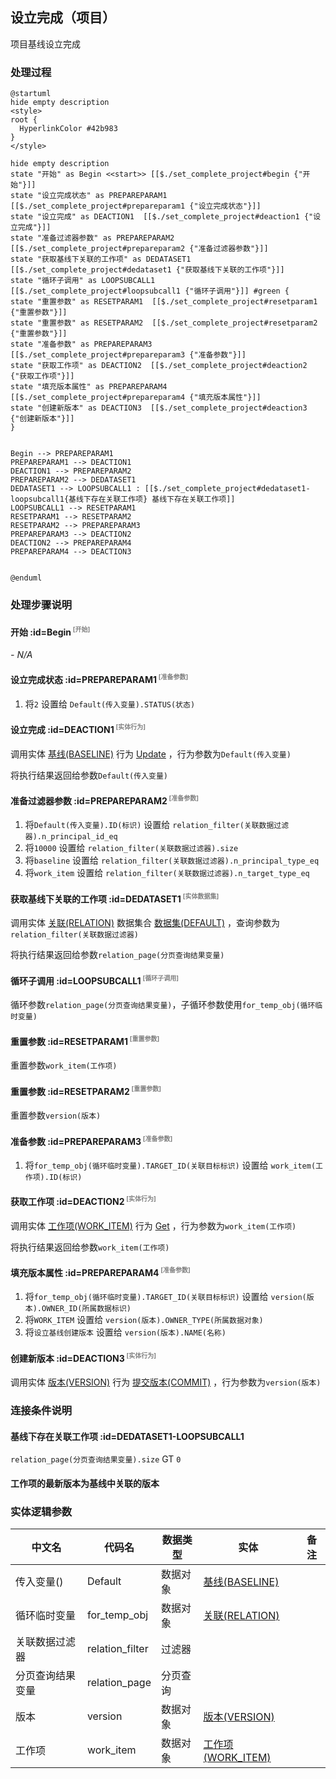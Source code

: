 ## 设立完成（项目） <!-- {docsify-ignore-all} -->

   项目基线设立完成

### 处理过程

```plantuml
@startuml
hide empty description
<style>
root {
  HyperlinkColor #42b983
}
</style>

hide empty description
state "开始" as Begin <<start>> [[$./set_complete_project#begin {"开始"}]]
state "设立完成状态" as PREPAREPARAM1  [[$./set_complete_project#prepareparam1 {"设立完成状态"}]]
state "设立完成" as DEACTION1  [[$./set_complete_project#deaction1 {"设立完成"}]]
state "准备过滤器参数" as PREPAREPARAM2  [[$./set_complete_project#prepareparam2 {"准备过滤器参数"}]]
state "获取基线下关联的工作项" as DEDATASET1  [[$./set_complete_project#dedataset1 {"获取基线下关联的工作项"}]]
state "循环子调用" as LOOPSUBCALL1  [[$./set_complete_project#loopsubcall1 {"循环子调用"}]] #green {
state "重置参数" as RESETPARAM1  [[$./set_complete_project#resetparam1 {"重置参数"}]]
state "重置参数" as RESETPARAM2  [[$./set_complete_project#resetparam2 {"重置参数"}]]
state "准备参数" as PREPAREPARAM3  [[$./set_complete_project#prepareparam3 {"准备参数"}]]
state "获取工作项" as DEACTION2  [[$./set_complete_project#deaction2 {"获取工作项"}]]
state "填充版本属性" as PREPAREPARAM4  [[$./set_complete_project#prepareparam4 {"填充版本属性"}]]
state "创建新版本" as DEACTION3  [[$./set_complete_project#deaction3 {"创建新版本"}]]
}


Begin --> PREPAREPARAM1
PREPAREPARAM1 --> DEACTION1
DEACTION1 --> PREPAREPARAM2
PREPAREPARAM2 --> DEDATASET1
DEDATASET1 --> LOOPSUBCALL1 : [[$./set_complete_project#dedataset1-loopsubcall1{基线下存在关联工作项} 基线下存在关联工作项]]
LOOPSUBCALL1 --> RESETPARAM1
RESETPARAM1 --> RESETPARAM2
RESETPARAM2 --> PREPAREPARAM3
PREPAREPARAM3 --> DEACTION2
DEACTION2 --> PREPAREPARAM4
PREPAREPARAM4 --> DEACTION3


@enduml
```


### 处理步骤说明

#### 开始 :id=Begin<sup class="footnote-symbol"> <font color=gray size=1>[开始]</font></sup>



*- N/A*
#### 设立完成状态 :id=PREPAREPARAM1<sup class="footnote-symbol"> <font color=gray size=1>[准备参数]</font></sup>



1. 将`2` 设置给  `Default(传入变量).STATUS(状态)`

#### 设立完成 :id=DEACTION1<sup class="footnote-symbol"> <font color=gray size=1>[实体行为]</font></sup>



调用实体 [基线(BASELINE)](module/Base/baseline.md) 行为 [Update](module/Base/baseline#行为) ，行为参数为`Default(传入变量)`

将执行结果返回给参数`Default(传入变量)`

#### 准备过滤器参数 :id=PREPAREPARAM2<sup class="footnote-symbol"> <font color=gray size=1>[准备参数]</font></sup>



1. 将`Default(传入变量).ID(标识)` 设置给  `relation_filter(关联数据过滤器).n_principal_id_eq`
2. 将`10000` 设置给  `relation_filter(关联数据过滤器).size`
3. 将`baseline` 设置给  `relation_filter(关联数据过滤器).n_principal_type_eq`
4. 将`work_item` 设置给  `relation_filter(关联数据过滤器).n_target_type_eq`

#### 获取基线下关联的工作项 :id=DEDATASET1<sup class="footnote-symbol"> <font color=gray size=1>[实体数据集]</font></sup>



调用实体 [关联(RELATION)](module/Base/relation.md) 数据集合 [数据集(DEFAULT)](module/Base/relation#数据集合) ，查询参数为`relation_filter(关联数据过滤器)`

将执行结果返回给参数`relation_page(分页查询结果变量)`

#### 循环子调用 :id=LOOPSUBCALL1<sup class="footnote-symbol"> <font color=gray size=1>[循环子调用]</font></sup>



循环参数`relation_page(分页查询结果变量)`，子循环参数使用`for_temp_obj(循环临时变量)`
#### 重置参数 :id=RESETPARAM1<sup class="footnote-symbol"> <font color=gray size=1>[重置参数]</font></sup>



重置参数```work_item(工作项)```
#### 重置参数 :id=RESETPARAM2<sup class="footnote-symbol"> <font color=gray size=1>[重置参数]</font></sup>



重置参数```version(版本)```
#### 准备参数 :id=PREPAREPARAM3<sup class="footnote-symbol"> <font color=gray size=1>[准备参数]</font></sup>



1. 将`for_temp_obj(循环临时变量).TARGET_ID(关联目标标识)` 设置给  `work_item(工作项).ID(标识)`

#### 获取工作项 :id=DEACTION2<sup class="footnote-symbol"> <font color=gray size=1>[实体行为]</font></sup>



调用实体 [工作项(WORK_ITEM)](module/ProjMgmt/work_item.md) 行为 [Get](module/ProjMgmt/work_item#行为) ，行为参数为`work_item(工作项)`

将执行结果返回给参数`work_item(工作项)`

#### 填充版本属性 :id=PREPAREPARAM4<sup class="footnote-symbol"> <font color=gray size=1>[准备参数]</font></sup>



1. 将`for_temp_obj(循环临时变量).TARGET_ID(关联目标标识)` 设置给  `version(版本).OWNER_ID(所属数据标识)`
2. 将`WORK_ITEM` 设置给  `version(版本).OWNER_TYPE(所属数据对象)`
3. 将`设立基线创建版本` 设置给  `version(版本).NAME(名称)`

#### 创建新版本 :id=DEACTION3<sup class="footnote-symbol"> <font color=gray size=1>[实体行为]</font></sup>



调用实体 [版本(VERSION)](module/Base/version.md) 行为 [提交版本(COMMIT)](module/Base/version#行为) ，行为参数为`version(版本)`


### 连接条件说明
#### 基线下存在关联工作项 :id=DEDATASET1-LOOPSUBCALL1

`relation_page(分页查询结果变量).size` GT `0`
#### 工作项的最新版本为基线中关联的版本 




### 实体逻辑参数

|    中文名   |    代码名    |  数据类型    |  实体   |备注 |
| --------| --------| -------- | -------- | --------   |
|传入变量(<i class="fa fa-check"/></i>)|Default|数据对象|[基线(BASELINE)](module/Base/baseline.md)||
|循环临时变量|for_temp_obj|数据对象|[关联(RELATION)](module/Base/relation.md)||
|关联数据过滤器|relation_filter|过滤器|||
|分页查询结果变量|relation_page|分页查询|||
|版本|version|数据对象|[版本(VERSION)](module/Base/version.md)||
|工作项|work_item|数据对象|[工作项(WORK_ITEM)](module/ProjMgmt/work_item.md)||
